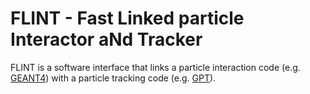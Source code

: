 FLINT - **F**ast **L**inked particle **I**nteractor a**N**d **T**racker
================================================================

FLINT is a software interface that links a particle interaction code (e.g.  [GEANT4](http://www.geant4.org/)) with a particle tracking code (e.g.  [GPT](http://www.pulsar.nl/gpt/)).

